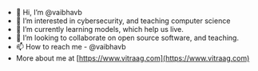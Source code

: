 - 👋 Hi, I’m @vaibhavb
- 👀 I’m interested in cybersecurity, and teaching computer science
- 🌱 I’m currently learning models, which help us live.
- 💞️ I’m looking to collaborate on open source software, and teaching.
- 📫 How to reach me - @vaibhavb 
- More about me at [https://www.vitraag.com](https://www.vitraag.com)

<!---
vaibhavb/vaibhavb is a ✨ special ✨ repository because its `README.md` (this file) appears on your GitHub profile.
You can click the Preview link to take a look at your changes.
--->
